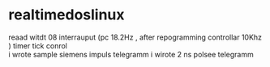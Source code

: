 # realtimedoslinux
reaad witdt 08 interrauput (pc 18.2Hz , after repogramming controllar 10Khz )
timer tick conrol  
i wrote sample siemens impuls telegramm 
i wirote   2 ns polsee telegramm
